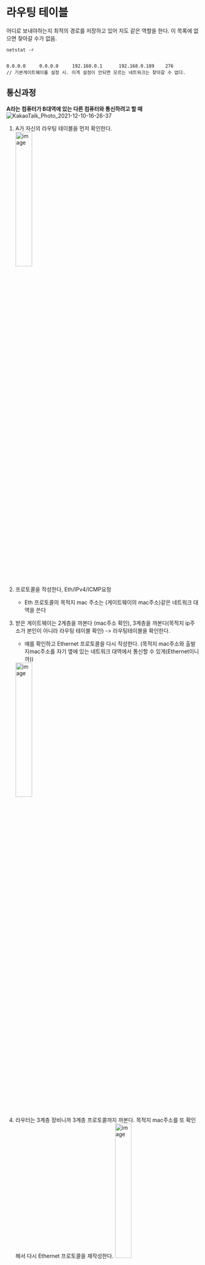 # 라우팅 테이블

어디로 보내야하는지 최적의 경로를 저장하고 있어 지도 같은 역할을 한다. 이 목록에 없으면 찾아갈 수가 없음.

```
netstat -r


0.0.0.0     0.0.0.0     192.168.0.1      192.168.0.189    276
// 기본게이트웨이를 설정 시. 이게 설정이 안되면 모르는 네트워크는 찾아갈 수 없다.
```

## 통신과정
__A라는 컴퓨터가 B대역에 있는 다른 컴퓨터와 통신하려고 할 때__
![KakaoTalk_Photo_2021-12-10-16-26-37](https://user-images.githubusercontent.com/31172248/145534594-e724f92d-c3e4-429f-a9ba-470ed5853776.jpeg)

1. A가 자신의 라우팅 테이블을 먼저 확인한다.  
   <img width="30%" alt="image" src="https://user-images.githubusercontent.com/31172248/145534763-903f4614-af0c-452a-abbf-3dff9e72c9b7.png">

2. 프로토콜을 작성한다, Eth/IPv4/ICMP요청
   - Eth 프로토콜의 목적지 mac 주소는 (게이트웨이의 mac주소)같은 네트워크 대역을 쓴다
3. 받은 게이트웨이는 2계층을 까본다 (mac주소 확인), 3계층을 까본다(목적지 ip주소가 본인이 아니라 라우팅 테이블 확인) -> 라우팅테이블을 확인한다.
   - 얘를 확인하고 Ethernet 프로토콜을 다시 작성한다. (목적지 mac주소와 출발지mac주소를 자기 옆에 있는 네트워크 대역에서 통신할 수 있게(Ethernet이니까))
   <img width="30%" alt="image" src="https://user-images.githubusercontent.com/31172248/145534889-90971002-de58-4db6-8b63-154b7bf00ade.png">
4. 라우터는 3계층 장비니까 3계층 프로토콜까지 까본다. 목적지 mac주소를 또 확인해서 다시 Ethernet 프로토콜을 재작성한다.
   <img width="30%" alt="image" src="https://user-images.githubusercontent.com/31172248/145535040-3fcd16de-ba6b-4d42-b6b6-f2efbef3e013.png">

5. 받은 게이트웨이도 마찬가지 -> B가 받게 되고, B는 ICMP 까지 까서 00번으로 응답해준다.

- 여기서 보내는 쪽의 mac주소를 모른다면 선기했던 arp 통신과정을 선행한 뒤 진행한다.


## Routin Table 직접 보기
```
$ netstat -r

Internet:
Destination        Gateway            Flags        Netif Expire
default            172.30.1.254       UGSc           en0
127                localhost          UCS            lo0
localhost          localhost          UH             lo0
169.254            link#11            UCS            en0      !
172.16/12          link#11            UCS            en0      !
172.30.1.254/32    link#11            UCS            en0      !
172.30.1.254       0:17:c3:1f:86:2a   UHLWIir        en0   1178
172.30.40.160/32   link#11            UCS            en0      !
172.31.255.255     ff:ff:ff:ff:ff:ff  UHLWbI         en0      !
224.0.0/4          link#11            UmCS           en0      !
224.0.0.251        1:0:5e:0:0:fb      UHmLWI         en0
255.255.255.255/32 link#11            UCS            en0      !
```

## 포워딩(Forwarding)과 라우팅(Routing)의 차이

- Routing : 서로 다른 네트워크 대역에서 통신을 하기 위한 최적의 경로를 결정할 수 있도록 라우팅 테이블을 구성하고 이를 통해 패킷을 전송한다
- Forwarding : 입력에서 받은 패킷을 라우팅 테이블에 적힌 목적지 주소에 대응된 출력 포트로 이동시키는 작업을 말한다.
- 라우팅 테이블은 포워딩 테이블이라고도 불리는데 이 이유는 라우팅 알고리즘을 이용해 만들어지고, 이 테이블을 참조하여 포워딩이 이루어지기 때문이다.
